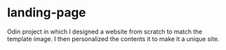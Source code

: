 # landing-page
Odin project in which I designed a website from scratch to match the template image. I then personalized the contents it to make it a unique site.